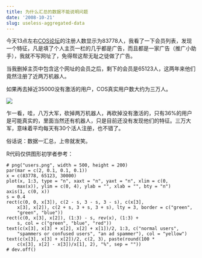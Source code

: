 ```yaml
---
title: 为什么汇总的数据不能说明问题
date: '2008-10-21'
slug: useless-aggregated-data
---
```


今天13点左右[COS论坛](https://cosx.org/bbs)的注册人数显示为83778人，我看了一下会员列表，发现一个特征，凡是填了个人主页一栏的几乎都是广告，而且都是一家广告（推广小助手），我就不写网址了，免得帮这帮无耻之徒做了广告。

当我删掉主页中包含这个网址的会员之后，剩下的会员是65123人，这两年来他们竟然注册了近两万机器人。

如果再去掉近35000没有激活的用户，COS真实用户数大约为三万人。

![](https://db.yihui.org/imgur/J8OzStR.png)

乍一看，哇，八万大军，砍掉两万机器人，再砍掉没有激活的，只有36%的用户是可能真实的，里面当然还有机器人，只是目前还没有发现他们的特征。三万大军，意味着平均每天有30个活人注册，也不错了。

俗话说：数据一汇总，上帝就发笑。

R代码仅供图形初学者参考：

    # png("users.png", width = 500, height = 200)
    par(mar = c(2, 0.1, 0.1, 0.1))
    x = c(83778, 65123, 30000)
    plot(x, 1:3, type = "n", xaxt = "n", yaxt = "n", xlim = c(0,
        max(x)), ylim = c(0, 4), ylab = "", xlab = "", bty = "n")
    axis(1, c(0, x))
    s = 0.4
    rect(c(0, 0, x[3]), c(2 - s, 3 - s, 3 - s), c(x[3],
        x[3], x[2]), c(2 + s, 3 + s, 3 + s), lty = 3, border = c("green",
        "green", "blue"))
    rect(c(0, x[3], x[2]), (1:3) - s, rev(x), (1:3) +
        s, col = c("green", "blue", "red"))
    text(c(x[3], x[3] + x[2], x[2] + x[1])/2, 1:3, c("normal users",
        "spammers or confused users", "an ad spammer"), col = "yellow")
    text(c(x[3], x[3] + x[2])/2, c(2, 3), paste(round(100 *
        c(x[3], x[2] - x[3])/x[1], 2), "%", sep = ""))
    # dev.off()
